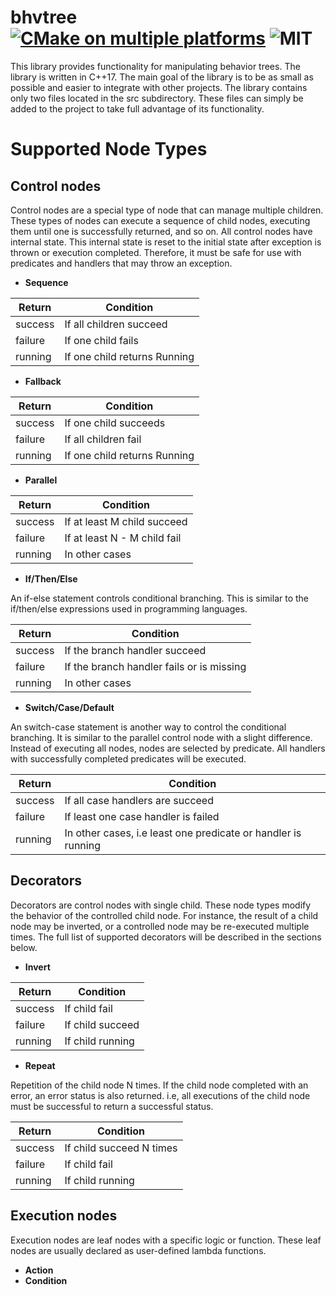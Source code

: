 # bhvtree [![CMake on multiple platforms](https://github.com/cppttl/bhvtree/actions/workflows/test.yml/badge.svg)](https://github.com/cppttl/bhvtree/actions/workflows/test.yml) ![MIT](https://img.shields.io/badge/license-MIT-blue.svg)
This library provides functionality for manipulating behavior trees. The library is written in C++17.
The main goal of the library is to be as small as possible and easier to integrate with other projects.
The library contains only two files located in the src subdirectory.
These files can simply be added to the project to take full advantage of its functionality.

# Supported Node Types
## Control nodes
Control nodes are a special type of node that can manage multiple children.
These types of nodes can execute a sequence of child nodes, executing them until one is successfully returned, and so on.
All control nodes have internal state.
This internal state is reset to the initial state after exception is thrown or execution completed.
Therefore, it must be safe for use with predicates and handlers that may throw an exception.

- **Sequence**

| Return  | Condition                    |
| ------- | ---------------------------- |
| success | If all children succeed      |
| failure | If one child fails           |
| running | If one child returns Running |

- **Fallback**

| Return  | Condition               |
| ------- | ----------------------- |
| success | If one child succeeds   |
| failure | If all children fail    |
| running | If one child returns Running |

- **Parallel**

| Return  | Condition               |
| ------- | ----------------------- |
| success | If at least M child succeed  |
| failure | If at least N - M child fail |
| running | In other cases               |

- **If/Then/Else**

An if-else statement controls conditional branching.
This is similar to the if/then/else expressions used in programming languages.

| Return  | Condition               |
| ------- | ----------------------- |
| success | If the branch handler succeed             |
| failure | If the branch handler fails or is missing |
| running | In other cases                            |

- **Switch/Case/Default**

An switch-case statement is another way to control the conditional branching.
It is similar to the parallel control node with a slight difference.
Instead of executing all nodes, nodes are selected by predicate.
All handlers with successfully completed predicates will be executed.

| Return  | Condition               |
| ------- | ----------------------- |
| success | If all case handlers are succeed                              |
| failure | If least one case handler is failed                           |
| running | In other cases, i.e least one predicate or handler is running |

## Decorators
Decorators are control nodes with single child. These node types modify the behavior of the controlled child node.
For instance, the result of a child node may be inverted, or a controlled node may be re-executed multiple times.
The full list of supported decorators will be described in the sections below.

- **Invert**

| Return  | Condition               |
| ------- | ----------------------- |
| success | If child fail           |
| failure | If child succeed        |
| running | If child running        |

- **Repeat**

Repetition of the child node N times. If the child node completed with an error, an error status is also returned.
i.e, all executions of the child node must be successful to return a successful status.

| Return  | Condition                |
| ------- | ------------------------ |
| success | If child succeed N times |
| failure | If child fail            |
| running | If child running         |

## Execution nodes
Execution nodes are leaf nodes with a specific logic or function. These leaf nodes are usually declared as user-defined lambda functions.

- **Action**
- **Condition**
